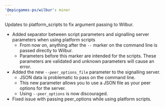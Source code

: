```yaml
---
'@epicgames-ps/wilbur': minor
---
```


Updates to platform_scripts to fix argument passing to Wilbur.

- Added separator between script parameters and signalling server parameters when using platform scripts
  - From now on, anything after the `--` marker on the command line is passed directly to Wilbur.
  - Parameters before this marker are intended for the scripts. These parameters are validated and unknown parameters will cause an error.
- Added the new `--peer_options_file` parameter to the signalling server.
  - JSON data is problematic to pass on the command line.
  - This new parameter allows you to use a JSON file as your peer options for the server.
  - Using `--peer_options` is now discouraged.
- Fixed issue with passing peer_options while using platform scripts.

